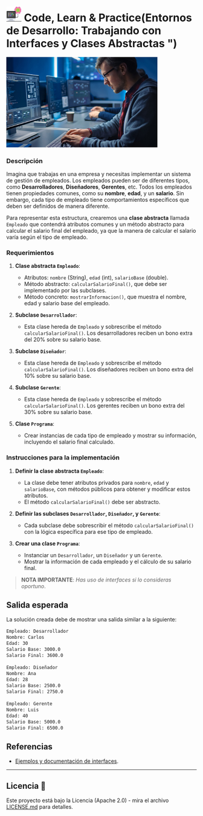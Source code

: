 # <img src=../../../../../images/computer.png width="40"> Code, Learn & Practice(Entornos de Desarrollo: Trabajando con Interfaces y Clases Abstractas ")

<img src=images/empleado.png width="400">

### Descripción

Imagina que trabajas en una empresa y necesitas implementar un sistema de gestión de empleados. Los empleados pueden ser de diferentes tipos, como **Desarrolladores**, **Diseñadores**, **Gerentes**, etc. Todos los empleados tienen propiedades comunes, como su **nombre**, **edad**, y un **salario**. Sin embargo, cada tipo de empleado tiene comportamientos específicos que deben ser definidos de manera diferente.

Para representar esta estructura, crearemos una **clase abstracta** llamada `Empleado` que contendrá atributos comunes y un método abstracto para calcular el salario final del empleado, ya que la manera de calcular el salario varía según el tipo de empleado.

### Requerimientos

1. **Clase abstracta `Empleado`**:
   - Atributos: `nombre` (String), `edad` (int), `salarioBase` (double).
   - Método abstracto: `calcularSalarioFinal()`, que debe ser implementado por las subclases.
   - Método concreto: `mostrarInformacion()`, que muestra el nombre, edad y salario base del empleado.

2. **Subclase `Desarrollador`**:
   - Esta clase hereda de `Empleado` y sobrescribe el método `calcularSalarioFinal()`. Los desarrolladores reciben un bono extra del 20% sobre su salario base.

3. **Subclase `Diseñador`**:
   - Esta clase hereda de `Empleado` y sobrescribe el método `calcularSalarioFinal()`. Los diseñadores reciben un bono extra del 10% sobre su salario base.

4. **Subclase `Gerente`**:
   - Esta clase hereda de `Empleado` y sobrescribe el método `calcularSalarioFinal()`. Los gerentes reciben un bono extra del 30% sobre su salario base.

5. **Clase `Programa`**:
   - Crear instancias de cada tipo de empleado y mostrar su información, incluyendo el salario final calculado.

### Instrucciones para la implementación

1. **Definir la clase abstracta `Empleado`**:
   - La clase debe tener atributos privados para `nombre`, `edad` y `salarioBase`, con métodos públicos para obtener y modificar estos atributos.
   - El método `calcularSalarioFinal()` debe ser abstracto.

2. **Definir las subclases `Desarrollador`, `Diseñador`, y `Gerente`**:
   - Cada subclase debe sobrescribir el método `calcularSalarioFinal()` con la lógica específica para ese tipo de empleado.

3. **Crear una clase `Programa`**:
   - Instanciar un `Desarrollador`, un `Diseñador` y un `Gerente`.
   - Mostrar la información de cada empleado y el cálculo de su salario final.

> **NOTA IMPORTANTE**: _Has uso de interfaces si lo consideras oportuno_.

## Salida esperada

La solución creada debe de mostrar una salida similar a la siguiente:

```console
Empleado: Desarrollador
Nombre: Carlos
Edad: 30
Salario Base: 3000.0
Salario Final: 3600.0

Empleado: Diseñador
Nombre: Ana
Edad: 28
Salario Base: 2500.0
Salario Final: 2750.0

Empleado: Gerente
Nombre: Luis
Edad: 40
Salario Base: 5000.0
Salario Final: 6500.0
```

## Referencias

- [Ejemplos y documentación de interfaces](https://github.com/jpexposito/code-learn/blob/main/primero/pro/unidades/comun/INTERFACES.md).

---

## Licencia 📄

Este proyecto está bajo la Licencia (Apache 2.0) - mira el archivo [LICENSE.md]([../../../LICENSE.md](https://github.com/jpexposito/code-learn-practice/blob/main/LICENSE)) para detalles.
